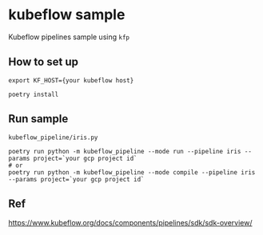 # kubeflow sample

Kubeflow pipelines sample using `kfp` 

## How to set up

```shell
export KF_HOST={your kubeflow host}

poetry install
```


## Run sample 

`kubeflow_pipeline/iris.py`
```shell
poetry run python -m kubeflow_pipeline --mode run --pipeline iris --params project=`your gcp project id`
# or
poetry run python -m kubeflow_pipeline --mode compile --pipeline iris --params project=`your gcp project id`
```

## Ref

https://www.kubeflow.org/docs/components/pipelines/sdk/sdk-overview/
